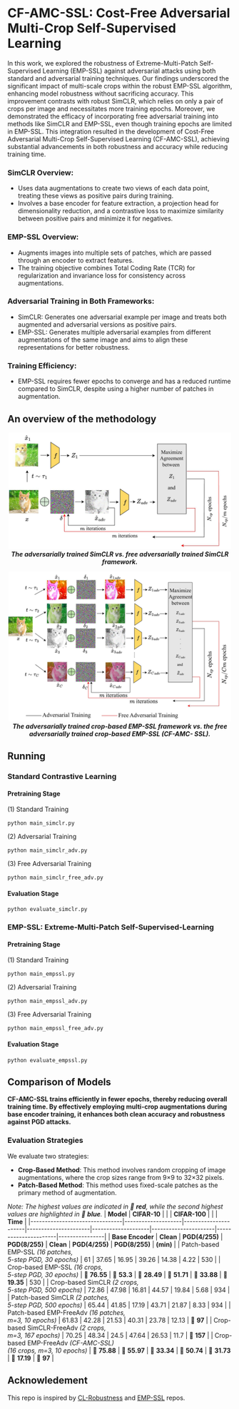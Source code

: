 # CF-AMC-SSL: Cost-Free Adversarial Multi-Crop Self-Supervised Learning
In this work, we explored the robustness of Extreme-Multi-Patch Self-Supervised Learning (EMP-SSL) against adversarial attacks using both standard and adversarial training techniques. Our findings underscored the significant
impact of multi-scale crops within the robust EMP-SSL algorithm, enhancing model robustness without sacrificing accuracy. This improvement contrasts with robust SimCLR, which relies on only a pair of crops per image and necessitates more training epochs. Moreover, we demonstrated the efficacy of incorporating free adversarial training into methods like SimCLR and EMP-SSL, even though training epochs are limited in EMP-SSL. This integration resulted in
the development of Cost-Free Adversarial Multi-Crop Self-Supervised Learning (CF-AMC-SSL), achieving substantial advancements in both robustness and accuracy while reducing training time. 
### SimCLR Overview:
- Uses data augmentations to create two views of each data point, treating these views as positive pairs during training.
- Involves a base encoder for feature extraction, a projection head for dimensionality reduction, and a contrastive loss to maximize similarity between positive pairs and minimize it for negatives.

### EMP-SSL Overview:
- Augments images into multiple sets of patches, which are passed through an encoder to extract features.
- The training objective combines Total Coding Rate (TCR) for regularization and invariance loss for consistency across augmentations.

### Adversarial Training in Both Frameworks:

- SimCLR: Generates one adversarial example per image and treats both augmented and adversarial versions as positive pairs.
- EMP-SSL: Generates multiple adversarial examples from different augmentations of the same image and aims to align these representations for better robustness.

### Training Efficiency:

 - EMP-SSL requires fewer epochs to converge and has a reduced runtime compared to SimCLR, despite using a higher number of patches in augmentation.


## An overview of the methodology
<p align="center">
<img src="./figures/Sim.jpg" alt="Alt Text" width="500">
 <br>
 <em><strong>The adversarially trained SimCLR vs. free adversarially trained
SimCLR framework.</strong></em>
</p>

<p align="center">
<img src="./figures/Emp.jpg" alt="Alt Text" width="500">
  <br>
  <em><strong>The adversarially trained crop-based EMP-SSL framework vs.
the free adversarially trained crop-based EMP-SSL (CF-AMC-
SSL).</strong></em>
</p>

<div>


## Running

### Standard Contrastive Learning
#### Pretraining Stage
(1) Standard Training
```
python main_simclr.py
 ```
 (2) Adversarial Training
```
python main_simclr_adv.py
 ```
(3) Free Adversarial Training
```
python main_simclr_free_adv.py
 ```
#### Evaluation Stage
```
python evaluate_simclr.py
 ```
### EMP-SSL: Extreme-Multi-Patch Self-Supervised-Learning  
#### Pretraining Stage
(1) Standard Training
```
python main_empssl.py
 ```
 (2) Adversarial Training
```
python main_empssl_adv.py
 ```
(3) Free Adversarial Training
```
python main_empssl_free_adv.py
```
#### Evaluation Stage
```
python evaluate_empssl.py
```
## Comparison of Models

**CF-AMC-SSL trains efficiently in fewer epochs, thereby reducing overall training time. By effectively employing multi-crop augmentations during base encoder training, it enhances both clean accuracy and robustness against PGD attacks.**  

### Evaluation Strategies

We evaluate two strategies:

- **Crop-Based Method**: This method involves random cropping of image augmentations, where the crop sizes range from 9×9 to 32×32 pixels.
- **Patch-Based Method**: This method uses fixed-scale patches as the primary method of augmentation.


*Note: The highest values are indicated in 🔴 **red**, while the second highest values are highlighted in 🔵 **blue**.*
| **Model**                     | **CIFAR-10**       |                      |                      | **CIFAR-100**       |                      |                      | **Time**       |
|--------------------------------|--------------------|----------------------|----------------------|--------------------|----------------------|----------------------|----------------|
| **Base Encoder**              | **Clean**         | **PGD(4/255)**      | **PGD(8/255)**      | **Clean**         | **PGD(4/255)**      | **PGD(8/255)**      | **(min)**      |
| Patch-based EMP-SSL *(16 patches,<br>5-step PGD, 30 epochs)* | 61               | 37.65               | 16.95               | 39.26              | 14.38               | 4.22                | 530            |
| Crop-based EMP-SSL *(16 crops,<br>5-step PGD, 30 epochs)* | 🔴 **76.55**      | 🔵 **53.3**          | 🔵 **28.49**         | 🔴 **51.71**      | 🔴 **33.88**         | 🔴 **19.35**        | 530            |
| Crop-based SimCLR *(2 crops,<br>5-step PGD, 500 epochs)* | 72.86            | 47.98               | 16.81               | 44.57              | 19.84               | 5.68                | 934            |
| Patch-based SimCLR *(2 patches,<br>5-step PGD, 500 epochs)* | 65.44           | 41.85               | 17.19               | 43.71              | 21.87               | 8.33                | 934            |
| Patch-based EMP-FreeAdv *(16 patches,<br>m=3, 10 epochs)* | 61.83           | 42.28               | 21.53               | 40.31              | 23.78               | 12.13               | 🔴 **97**      |
| Crop-based SimCLR-FreeAdv *(2 crops,<br>m=3, 167 epochs)* | 70.25           | 48.34               | 24.5                | 47.64              | 26.53               | 11.7                | 🔵 **157**     |
| Crop-based EMP-FreeAdv *(CF-AMC-SSL)<br>(16 crops, m=3, 10 epochs)* | 🔵 **75.88** | 🔴 **55.97**         | 🔴 **33.34**         | 🔵 **50.74**      | 🔵 **31.73**         | 🔵 **17.19**        | 🔴 **97**      |

## Acknowledement
This repo is inspired by [CL-Robustness](https://github.com/softsys4ai/CL-Robustness/tree/main) and [EMP-SSL](https://github.com/tsb0601/EMP-SSL) repos.
